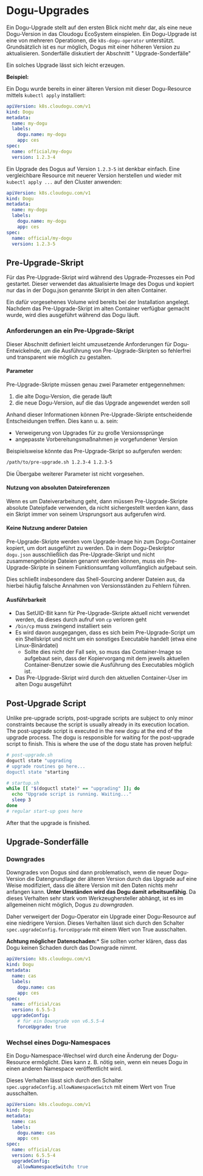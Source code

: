 # Dogu-Upgrades

Ein Dogu-Upgrade stellt auf den ersten Blick nicht mehr dar, als eine neue Dogu-Version in das Cloudogu EcoSystem
einspielen. Ein Dogu-Upgrade ist eine von mehreren Operationen, die `k8s-dogu-operator` unterstützt. Grundsätzlich ist
es nur möglich, Dogus mit einer höheren Version zu aktualisieren. Sonderfälle diskutiert der Abschnitt "
Upgrade-Sonderfälle"

Ein solches Upgrade lässt sich leicht erzeugen.

**Beispiel:**

Ein Dogu wurde bereits in einer älteren Version mit dieser Dogu-Resource mittels `kubectl apply` installiert:

```yaml
apiVersion: k8s.cloudogu.com/v1
kind: Dogu
metadata:
  name: my-dogu
  labels:
    dogu.name: my-dogu
    app: ces
spec:
  name: official/my-dogu
  version: 1.2.3-4
```

Ein Upgrade des Dogus auf Version `1.2.3-5` ist denkbar einfach. Eine vergleichbare Resource mit neuerer Version
herstellen und wieder mit `kubectl apply ...` auf den Cluster anwenden:

```yaml
apiVersion: k8s.cloudogu.com/v1
kind: Dogu
metadata:
  name: my-dogu
  labels:
    dogu.name: my-dogu
    app: ces
spec:
  name: official/my-dogu
  version: 1.2.3-5
```

## Pre-Upgrade-Skript

Für das Pre-Upgrade-Skript wird während des Upgrade-Prozesses ein Pod gestartet.
Dieser verwendet das aktualisierte Image des Dogus und kopiert nur das in der Dogu.json genannte Skript in den alten
Container.

Ein dafür vorgesehenes Volume wird bereits bei der Installation angelegt. Nachdem das Pre-Upgrade-Skript im alten
Container verfügbar gemacht wurde, wird dies ausgeführt während das Dogu läuft.

### Anforderungen an ein Pre-Upgrade-Skript

Dieser Abschnitt definiert leicht umzusetzende Anforderungen für Dogu-Entwickelnde, um die Ausführung von
Pre-Upgrade-Skripten so fehlerfrei und transparent wie möglich zu gestalten.

#### Parameter

Pre-Upgrade-Skripte müssen genau zwei Parameter entgegennehmen:

1. die alte Dogu-Version, die gerade läuft
2. die neue Dogu-Version, auf die das Upgrade angewendet werden soll

Anhand dieser Informationen können Pre-Upgrade-Skripte entscheidende Entscheidungen treffen. Dies kann u. a. sein:
- Verweigerung von Upgrades für zu große Versionssprünge
- angepasste Vorbereitungsmaßnahmen je vorgefundener Version

Beispielsweise könnte das Pre-Upgrade-Skript so aufgerufen werden:

```bash
/path/to/pre-upgrade.sh 1.2.3-4 1.2.3-5
```

Die Übergabe weiterer Parameter ist nicht vorgesehen.

#### Nutzung von absoluten Dateireferenzen

Wenn es um Dateiverarbeitung geht, dann müssen Pre-Upgrade-Skripte absolute Dateipfade verwenden, da nicht sichergestellt werden kann, dass ein Skript immer von seinem Ursprungsort aus aufgerufen wird.

#### Keine Nutzung anderer Dateien

Pre-Upgrade-Skripte werden vom Upgrade-Image hin zum Dogu-Container kopiert, um dort ausgeführt zu werden. Da in dem Dogu-Deskriptor `dogu.json` ausschließlich das Pre-Upgrade-Skript und nicht zusammengehörige Dateien genannt werden können, muss ein Pre-Upgrade-Skripte in seinem Funktionsumfang vollumfänglich aufgebaut sein.

Dies schließt insbesondere das Shell-Sourcing anderer Dateien aus, da hierbei häufig falsche Annahmen von Versionsständen zu Fehlern führen.

#### Ausführbarkeit

- Das SetUID-Bit kann für Pre-Upgrade-Skripte aktuell nicht verwendet werden, da dieses durch aufruf von `cp` verloren geht
- `/bin/cp` muss zwingend installiert sein
- Es wird davon ausgegangen, dass es sich beim Pre-Upgrade-Script um ein Shellskript und nicht um ein sonstiges
  Executable handelt (etwa eine Linux-Binärdatei)
   - Sollte dies nicht der Fall sein, so muss das Container-Image so aufgebaut sein, dass der Kopiervorgang mit dem
     jeweils aktuellen Container-Benutzer sowie die Ausführung des Executables möglich ist.
- Das Pre-Upgrade-Skript wird durch den aktuellen Container-User im alten Dogu ausgeführt

## Post-Upgrade Script

Unlike pre-upgrade scripts, post-upgrade scripts are subject to only minor constraints because the script is usually already in its execution location. The post-upgrade script is executed in the new dogu at the end of the upgrade process. The dogu is responsible for waiting for the post-upgrade script to finish. This is where the use of the dogu state has proven helpful:

```bash
# post-upgrade.sh
doguctl state "upgrading
# upgrade routines go here...
doguctl state "starting
```

```bash
# startup.sh
while [[ "$(doguctl state)" == "upgrading" ]]; do
  echo "Upgrade script is running. Waiting..."
  sleep 3
done
# regular start-up goes here
```

After that the upgrade is finished.

## Upgrade-Sonderfälle

### Downgrades

Downgrades von Dogus sind dann problematisch, wenn die neuer Dogu-Version die Datengrundlage der älteren Version durch
das Upgrade auf eine Weise modifiziert, dass die ältere Version mit den Daten nichts mehr anfangen kann. **Unter
Umständen wird das Dogu damit arbeitsunfähig**. Da dieses Verhalten sehr stark vom Werkzeughersteller abhängt, ist es im
allgemeinen nicht möglich, Dogus zu _downgraden_.

Daher verweigert der Dogu-Operator ein Upgrade einer Dogu-Resource auf eine niedrigere Version. Dieses Verhalten lässt
sich durch den Schalter `spec.upgradeConfig.forceUpgrade` mit einem Wert von True ausschalten.

**Achtung möglicher Datenschaden:***
Sie sollten vorher klären, dass das Dogu keinen Schaden durch das Downgrade nimmt.

```yaml
apiVersion: k8s.cloudogu.com/v1
kind: Dogu
metadata:
  name: cas
  labels:
    dogu.name: cas
    app: ces
spec:
  name: official/cas
  version: 6.5.5-3
  upgradeConfig:
    # für ein Downgrade von v6.5.5-4
    forceUpgrade: true
```

### Wechsel eines Dogu-Namespaces

Ein Dogu-Namespace-Wechsel wird durch eine Änderung der Dogu-Resource ermöglicht. Dies kann z. B. nötig sein, wenn ein
neues Dogu in einen anderen Namespace veröffentlicht wird.

Dieses Verhalten lässt sich durch den Schalter `spec.upgradeConfig.allowNamespaceSwitch` mit einem Wert von True
ausschalten.

```yaml
apiVersion: k8s.cloudogu.com/v1
kind: Dogu
metadata:
  name: cas
  labels:
    dogu.name: cas
    app: ces
spec:
  name: official/cas
  version: 6.5.5-4
  upgradeConfig:
    allowNamespaceSwitch: true
```
